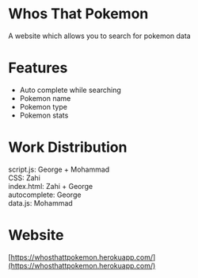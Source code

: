 # Whos That Pokemon
A website which allows you to search for pokemon data

# Features
- Auto complete while searching<br>
- Pokemon name<br>
- Pokemon type<br>
- Pokemon stats<br>

# Work Distribution

script.js: George + Mohammad <br>
CSS: Zahi <br> 
index.html: Zahi + George <br>
autocomplete: George <br>
data.js: Mohammad <br>

# Website
[https://whosthattpokemon.herokuapp.com/](https://whosthattpokemon.herokuapp.com/)